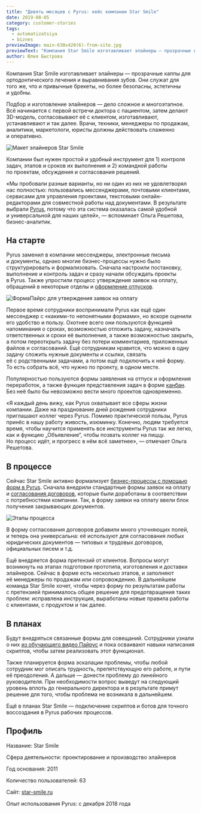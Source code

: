 ```yaml
---
title: "Девять месяцев с Pyrus: кейс компании Star Smile"
date: 2019-08-05
category: customer-stories
tags:
  - avtomatizatsiya
  - biznes
previewImage: main-630x420(6)-from-site.jpg
previewText: "Компания Star Smile изготавливает элайнеры — прозрачные каппы для ортодонтического лечения и выравнивания зубов. Они служат для того же, что и привычные брекеты, но более безопасны, эстетичны и удобны."
author: Юлия Быстрова
---
```

Компания Star Smile изготавливает элайнеры — прозрачные каппы для ортодонтического лечения и выравнивания зубов. Они служат для того же, что и привычные брекеты, но более безопасны, эстетичны и удобны.

Подбор и изготовление элайнеров — дело сложное и многоэтапное. Всё начинается с первой встречи доктора с пациентом, затем делают 3D-модель, согласовывают её с клиентом, изготавливают, устанавливают и так далее. Врачи, техники, менеджеры по продажам, аналитики, маркетологи, юристы должны действовать слаженно и оперативно.

![Макет элайнеров Star Smile](pic-01.webp)

Компании был нужен простой и удобный инструмент для 1) контроля задач, этапов и сроков их выполнения и 2) командной работы по проектам, обсуждения и согласования решений.

«Мы пробовали разные варианты, но ни один из них не удовлетворял нас полностью: пользовались мессенджерами, почтовыми клиентами, сервисами для управления проектами, текстовыми онлайн-редакторами для совместной работы над документами. В результате выбрали [Pyrus](https://pyrus.com/ru/), потому что эта система оказалась самой удобной и универсальной для наших целей», — вспоминает Ольга Решетова, бизнес-аналитик.

## На старте

Pyrus заменил в компании мессенджеры, электронные письма и документы, однако многие бизнес-процессы нужно было структурировать и формализовать. Сначала настроили постановку, выполнение и контроль задач и сразу начали обсуждать проекты в Pyrus. Также упростили процесс утверждения заявок на оплату, обращений в некоторые отделы и [оформление отпусков](/ru/blog/pomenyajte-familiyu).

![ФормаПайрс для утверждения заявок на оплату](pic-02.webp)

Первое время сотрудники воспринимали Pyrus как ещё один мессенджер с «какими-то непонятными формами», но вскоре оценили его удобство и пользу. Охотнее всего они пользуются функцией напоминания о сроках, возможностью отложить задачу, назначать ответственных и сроки её выполнения, а также возможностью закрыть, а потом переоткрыть задачу без потери комментариев, приложенных файлов и согласований. Ещё сотрудникам нравится, что можно в одну задачу сложить нужные документы и ссылки, связать её с родственными задачами, а потом ещё подключить к ней форму. То есть собрать всё, что нужно по проекту, в одном месте.

Популярностью пользуются формы заявления на отпуск и оформления переработок, а также функция представления задач в форме [канбан](/ru/help/tasks/kanban). Без неё было бы невозможно вести много проектов одновременно.

«Я каждый день вижу, как Pyrus охватывает все сферы жизни компании. Даже на празднование дней рождения сотрудники приглашают коллег через Pyrus. Помимо практической пользы, Pyrus принёс в нашу работу живость, изюминку. Конечно, людям требуется время, чтобы научится применять все инструменты Pyrus так же легко, как и функцию „Объявление“, чтобы позвать коллег на пиццу. Но процесс идёт, и прогресс в нём всё заметнее», — отмечает Ольга Решетова.

## В процессе

Сейчас Star Smile активно формализует [бизнес-процессы с помощью форм в Pyrus](/ru/help/workflow/getting-started). Сначала внедрили стандартные формы заявок на оплату и [согласования договоров](https://www.youtube.com/watch?v=kuOaipBrrSk), которые были доработаны в соответствии с потребностями компании. Так, в форму заявки на оплату ввели блок получения закрывающих документов.

![Этапы процесса ](pic-03.webp)

В форму согласования договоров добавили много уточняющих полей, и теперь она универсальна: её используют для согласования любых юридических документов — типовых и трудовых договоров, официальных писе[](/ru/blog/pomenyajte-familiyu)м и т.д.

Ещё внедряется форма претензий от клиентов. Вопросы могут возникнуть на этапах подготовки прототипа, изготовления и доставки элайнеров. Сейчас в форме есть несколько этапов, и заполняют её менеджеры по продажам или сопровождению. В дальнейшем команда Star Smile хочет, чтобы через форму по результатам работы с претензией принималось общее решение для предотвращения таких проблем: исправлена инструкция, выработаны новые правила работы с клиентами, с продуктом и так далее.

## В планах

Будут внедряться связанные формы для совещаний. Сотрудники узнали о них [из обучающего видео Пайрус](https://www.youtube.com/watch?v=z_vigBtu4Zc&feature=youtu.be) и пока осваивают навыки написания скриптов, чтобы затем реализовать этот функционал.

Также планируется форма эскалации проблемы, чтобы любой сотрудник мог описать трудность, препятствующую его работе, и пути её преодоления. А дальше — донести проблему до линейного руководителя. При необходимости вопрос выведут на следующий уровень вплоть до генерального директора и в результате примут решение для того, чтобы проблема не возникала в дальнейшем.

Ещё в планах Star Smile — подключение скриптов и ботов для точного воссоздания в Pyrus рабочих процессов.

## Профиль

Название: Star Smile

Сфера деятельности: проектирование и производство элайнеров

Год основания: 2011

Количество пользователей: 63

Сайт: [star-smile.ru](https://star-smile.ru/)

Опыт использования Pyrus: с декабря 2018 года
